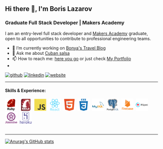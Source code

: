 
<!---
borisl16/borisl16 is a ✨ special ✨ repository because its `README.md` (this file) appears on your GitHub profile.
You can click the Preview link to take a look at your changes.
--->
 

## Hi there 👋, I'm Boris Lazarov
### Graduate Full Stack Developer | Makers Academy

I am an entry-level full stack developer and <a href="https://www.makers.tech">Makers Academy</a> graduate, open to all opportunities to contribute to professional engineering teams.

- 🔭 I’m currently working on <a href="https://github.com/borisl16/bonyas-travel-blog">Bonya's Travel Blog</a>
- 💬 Ask me about <a href="https://www.youtube.com/watch?v=ufyZ-sZSz4c">Cuban salsa</a> 
- 📫 How to reach me: <a href="mailto:lazarov_borislav@yahoo.com"> here you go</a> or just check <a href="https://borisl16.github.io">My Portfolio</a><br> 
- <!-- - 🌱 I’m currently learning <img src="https://github.com/devicons/devicon/blob/master/icons/csharp/csharp-original.svg" title="c#" alt="c#" width="20" height="20"/>&nbsp; -->

[<img src='https://cdn.jsdelivr.net/npm/simple-icons@3.0.1/icons/github.svg' alt='github' height='40'>](https://github.com/borisl16)  [<img src='https://cdn.jsdelivr.net/npm/simple-icons@3.0.1/icons/linkedin.svg' alt='linkedin' height='40'>](https://www.linkedin.com/in/borislav-lazarov-bl//)  [<img src='https://cdn.jsdelivr.net/npm/simple-icons@3.0.1/icons/icloud.svg' alt='website' height='40'>](https://borisl16.github.io)  

---
#### Skills & Experience:
<div>
  <img src="https://github.com/devicons/devicon/blob/master/icons/ruby/ruby-original-wordmark.svg" title="Ruby" alt="Ruby" width="40" height="40"/>&nbsp;
   <img src="https://github.com/devicons/devicon/blob/master/icons/rails/rails-original-wordmark.svg" title="Rails" alt="Rails" width="40" height="40"/>&nbsp;
     <img src="https://github.com/devicons/devicon/blob/master/icons/javascript/javascript-original.svg" title="JavaScript" alt="JavaScript" width="40" height="40"/>&nbsp;
  <img src="https://github.com/devicons/devicon/blob/master/icons/react/react-original-wordmark.svg" title="React" alt="React" width="40" height="40"/>&nbsp;
    <img src="https://github.com/devicons/devicon/blob/master/icons/html5/html5-original.svg" title="HTML5" alt="HTML" width="40" height="40"/>&nbsp;  
  <img src="https://github.com/devicons/devicon/blob/master/icons/css3/css3-plain-wordmark.svg"  title="CSS3" alt="CSS" width="40" height="40"/>&nbsp;
 <img src="https://github.com/devicons/devicon/blob/master/icons/mysql/mysql-original-wordmark.svg" title="MySQL"  alt="MySQL" width="40" height="40"/>&nbsp;
  <img src="https://github.com/devicons/devicon/blob/master/icons/postgresql/postgresql-original-wordmark.svg" title="postgrsql"  alt="postgresql" width="40" height="40"/>&nbsp;
  <img src="https://github.com/devicons/devicon/blob/master/icons/firebase/firebase-plain-wordmark.svg" title="Firebase" alt="Firebase" width="40" height="40"/>&nbsp;
  <img src="https://github.com/devicons/devicon/blob/master/icons/rspec/rspec-original-wordmark.svg" title="rspec" alt="rspec" width="40" height="40"/>&nbsp;
  <img src="https://github.com/devicons/devicon/blob/master/icons/jasmine/jasmine-plain-wordmark.svg" title="jasmine" alt="jasmine" width="40" height="40"/>&nbsp;
  <img src="https://github.com/devicons/devicon/blob/master/icons/heroku/heroku-original-wordmark.svg" title="heroku" alt="heroku" width="40" height="40"/>&nbsp;
 </div><br>

---




[![Anurag's GitHub stats](https://github-readme-stats.vercel.app/api?username=borisl16)](https://github.com/anuraghazra/github-readme-stats)

